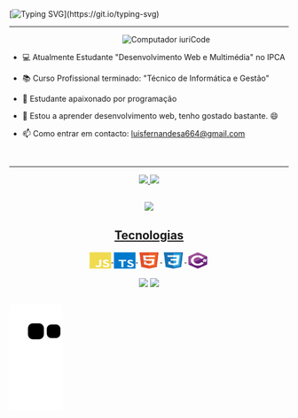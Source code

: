 
##

[![Typing SVG](https://readme-typing-svg.herokuapp.com/?color=FF79C6&size=28&center=true&vCenter=true&width=1000&lines=Ol%C3%A1,+Meu+Nome+%C3%A9+Luís+Fernandes;E+Tenho+20+Anos;)](https://git.io/typing-svg)

---


<img src="https://raw.githubusercontent.com/MicaelliMedeiros/micaellimedeiros/master/image/computer-illustration.png" min-width="300px" max-width="400px" width="300px" align="right" alt="Computador iuriCode">

<br>

<p margin-top= "25px" align=left>

- 💻 Atualmente Estudante "Desenvolvimento Web e Multimédia" no IPCA 
  
</p>
<p align=left>

- 📚 Curso Profissional terminado: "Técnico de Informática e Gestão"
  
</p>
<p align=left>

- 💖 Estudante apaixonado por programação
  
</p>
<p align=left>

- 📝 Estou a aprender desenvolvimento web, tenho gostado bastante. :smile:
  
</p>
<p align=left>
  
- 📫 Como entrar em contacto: luisfernandesa664@gmail.com
  
</p>
<br>

---

<!--"200em"-->
<div align="center">
  <a href="https://github.com/Luisfernandes664">
  <img height="180em" src="https://github-readme-stats.vercel.app/api?username=Luisfernandes664&show_icons=true&theme=dracula&include_all_commits=true&count_private=true"/>
  <img height="180em" src="https://github-readme-stats.vercel.app/api/top-langs/?username=Luisfernandes664&layout=compact&langs_count=8&theme=dracula"/>
</div>

##

<p align="center">
  <img src="https://github-profile-trophy.vercel.app/?username=LuisFernandes664&theme=dracula&row=2&no-bg=true&column=3&margin-w=15&margin-h=15" />
</p>

<h2 align="center">Tecnologias</h2>
  
<div align=center>
  <img align="center" alt="Luis-Js" height="30" width="40" src="https://raw.githubusercontent.com/devicons/devicon/master/icons/javascript/javascript-plain.svg">
  <img align="center" alt="Luis-Ts" height="30" width="40" src="https://raw.githubusercontent.com/devicons/devicon/master/icons/typescript/typescript-plain.svg">
  <img align="center" alt="Luis-HTML" height="30" width="40" src="https://raw.githubusercontent.com/devicons/devicon/master/icons/html5/html5-original.svg">
  <img align="center" alt="Luis-CSS" height="30" width="40" src="https://raw.githubusercontent.com/devicons/devicon/master/icons/css3/css3-original.svg">
  <img align="center" alt="Luis-Csharp" height="30" width="40" src="https://raw.githubusercontent.com/devicons/devicon/master/icons/csharp/csharp-original.svg">
</div>

 </br>
  
  <div align=center>
  <a href = "mailto: Luisfernandesa664@gmail.com"><img src="https://img.shields.io/badge/-Gmail-%23EA4335?style=for-the-badge&logo=gmail&logoColor=white" target="_blank"></a>
  <a href="https://www.instagram.com/luis_fernandes664/" target="_blank"><img src="https://img.shields.io/badge/-Instagram-%23E4405F?style=for-the-badge&logo=instagram&logoColor=white" target="_blank"></a>
</div>
  
 ##
  
![Snake animation](https://github.com/LuisFernandes664/LuisFernandes664/blob/output/github-contribution-grid-snake.svg)
